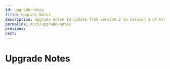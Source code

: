 ```yaml
---
id: upgrade-notes
title: Upgrade Notes
description: Upgrade notes to update from version 2 to version 3 of Grocery CRUD Enterprise.
permalink: docs/upgrade-notes
previous:
next:
---
```


# Upgrade Notes